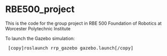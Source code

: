 # RBE500_project
This is the code for the group project in RBE 500 Foundation of  Robotics at Worcester Polytechnic Institute

To launch the Gazebo simulation:

<pre> [copy]roslaunch rrp_gazebo gazebo.launch[/copy]


